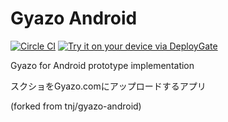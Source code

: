 Gyazo Android
=============

[![Circle CI](https://circleci.com/gh/tnj/gyazo-android.svg?style=svg)](https://circleci.com/gh/tnj/gyazo-android)
[![Try it on your device via DeployGate](https://dply.me/q2bx89/button/small)](https://dply.me/q2bx89#install)

Gyazo for Android prototype implementation

スクショをGyazo.comにアップロードするアプリ

(forked from tnj/gyazo-android)

